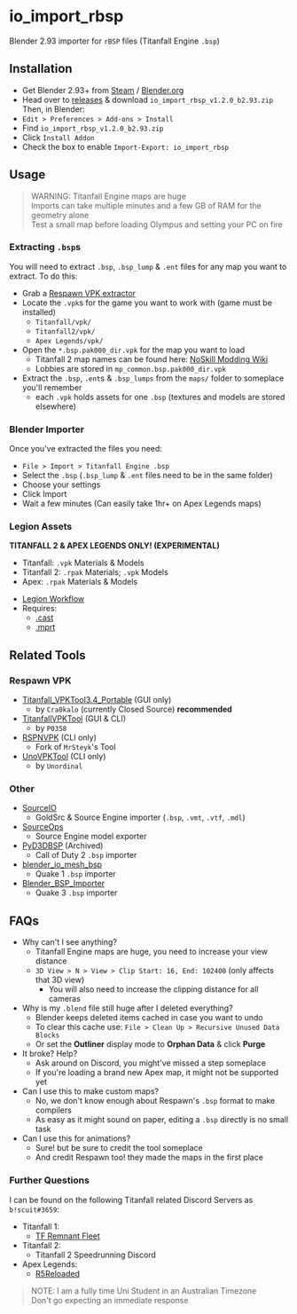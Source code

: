 # io_import_rbsp
Blender 2.93 importer for `rBSP` files (Titanfall Engine `.bsp`)


<!-- TODO: .gifs for guides -->
## Installation
 * Get Blender 2.93+ from [Steam](https://store.steampowered.com/app/365670/Blender/) / [Blender.org](https://www.blender.org/download/)
 * Head over to [releases](https://github.com/snake-biscuits/io_import_rbsp/releases/) & download `io_import_rbsp_v1.2.0_b2.93.zip`  
Then, in Blender:  
 * `Edit > Preferences > Add-ons > Install`
 * Find `io_import_rbsp_v1.2.0_b2.93.zip`
 * Click `Install Addon`
 * Check the box to enable `Import-Export: io_import_rbsp`


## Usage

> WARNING: Titanfall Engine maps are huge  
> Imports can take multiple minutes and a few GB of RAM for the geometry alone  
> Test a small map before loading Olympus and setting your PC on fire

### Extracting `.bsp`s
You will need to extract `.bsp`, `.bsp_lump` & `.ent` files for any map you want to extract. To do this:
 * Grab a [Respawn VPK extractor](#Respawn-VPK)
 * Locate the `.vpk`s for the game you want to work with (game must be installed)
   - `Titanfall/vpk/`
   - `Titanfall2/vpk/`
   - `Apex Legends/vpk/`
 * Open the `*.bsp.pak000_dir.vpk` for the map you want to load
   - Titanfall 2 map names can be found here: [NoSkill Modding Wiki](https://noskill.gitbook.io/titanfall2/documentation/file-location/vpk-file-names)
   - Lobbies are stored in `mp_common.bsp.pak000_dir.vpk`
 * Extract the `.bsp`, `.ent`s & `.bsp_lumps` from the `maps/` folder to someplace you'll remember
   - each `.vpk` holds assets for one `.bsp` (textures and models are stored elsewhere)
<!-- TODO: Materials & Models -->

### Blender Importer
Once you've extracted the files you need:
 * `File > Import > Titanfall Engine .bsp`
 * Select the `.bsp` (`.bsp_lump` & `.ent` files need to be in the same folder)
 * Choose your settings
 * Click Import
 * Wait a few minutes (Can easily take 1hr+ on Apex Legends maps)
<!-- Cry when it breaks and send me an e-mail to fix it -->
<!-- Materials & Models will require paths set in Preferences & SourceIO -->

### Legion Assets
**TITANFALL 2 & APEX LEGENDS ONLY! (EXPERIMENTAL)**
- Titanfall: `.vpk` Materials & Models
- Titanfall 2: `.rpak` Materials; `.vpk` Models
- Apex: `.rpak` Materials & Models
 * [Legion Workflow](https://drive.google.com/file/d/1ApByE0p5MzVV95dUsQ0seciCA7Cl5WFZ/view)
 * Requires:
   - [.cast](https://github.com/dtzxporter/cast)
   - [.mprt](https://github.com/llennoco22/Apex-mprt-importer-for-Blender)



## Related Tools

### Respawn VPK
 * [Titanfall_VPKTool3.4_Portable](https://github.com/Wanty5883/Titanfall2/blob/master/tools/Titanfall_VPKTool3.4_Portable.zip) (GUI only)
   - by `Cra0kalo` (currently Closed Source) **recommended**
 * [TitanfallVPKTool](https://github.com/p0358/TitanfallVPKTool) (GUI & CLI)
   - by `P0358`
 * [RSPNVPK](https://github.com/squidgyberries/RSPNVPK) (CLI only)
   - Fork of `MrSteyk`'s Tool
 * [UnoVPKTool](https://github.com/Unordinal/UnoVPKTool) (CLI only)
   - by `Unordinal`

### Other
 * [SourceIO](https://github.com/REDxEYE/SourceIO)
   - GoldSrc & Source Engine importer (`.bsp`, `.vmt`, `.vtf`, `.mdl`)
 * [SourceOps](https://github.com/bonjorno7/SourceOps)
   - Source Engine model exporter
 * [PyD3DBSP](https://github.com/mauserzjeh/PyD3DBSP) (Archived)
   - Call of Duty 2 `.bsp` importer
 * [blender_io_mesh_bsp](https://github.com/andyp123/blender_io_mesh_bsp)
   - Quake 1 `.bsp` importer
 * [Blender_BSP_Importer](https://github.com/QuakeTools/Blender_BSP_Importer)
   - Quake 3 `.bsp` importer


## FAQs
 * Why can't I see anything?
   - Titanfall Engine maps are huge, you need to increase your view distance
   - `3D View > N > View > Clip Start: 16, End: 102400` (only affects that 3D view)
     - You will also need to increase the clipping distance for all cameras
 * Why is my `.blend` file still huge after I deleted everything?
   - Blender keeps deleted items cached in case you want to undo
   - To clear this cache use: `File > Clean Up > Recursive Unused Data Blocks`
   - Or set the **Outliner** display mode to **Orphan Data** & click **Purge**
 * It broke? Help?
   - Ask around on Discord, you might've missed a step someplace
   - If you're loading a brand new Apex map, it might not be supported yet
 * Can I use this to make custom maps?
   - No, we don't know enough about Respawn's `.bsp` format to make compilers
   - As easy as it might sound on paper, editing a `.bsp` directly is no small task
 * Can I use this for animations?
   - Sure! but be sure to credit the tool someplace
   - And credit Respawn too! they made the maps in the first place

### Further Questions
I can be found on the following Titanfall related Discord Servers as `b!scuit#3659`:
  * Titanfall 1:
    - [TF Remnant Fleet](https://discord.gg/hKpQeJqdZR)
  * Titanfall 2:
    - Titanfall 2 Speedrunning Discord
  * Apex Legends:
    - [R5Reloaded](https://discord.com/invite/jqMkUdXrBr)
<!-- TODO: add Titanfall Online & Titanfall 2 Custom Servers when they go public -->

> NOTE: I am a fully time Uni Student in an Australian Timezone  
> Don't go expecting an immediate response
